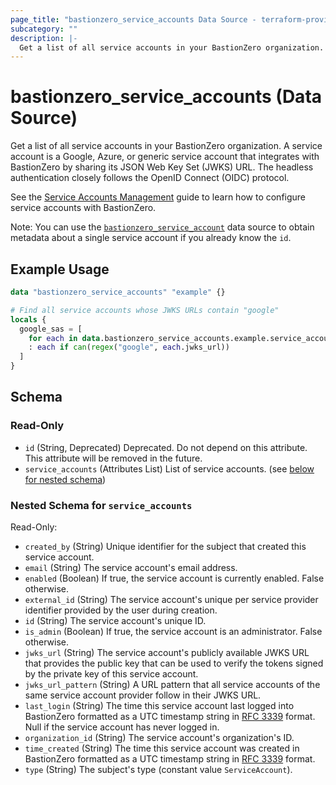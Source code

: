 ```yaml
---
page_title: "bastionzero_service_accounts Data Source - terraform-provider-bastionzero"
subcategory: ""
description: |-
  Get a list of all service accounts in your BastionZero organization. A service account is a Google, Azure, or generic service account that integrates with BastionZero by sharing its JSON Web Key Set (JWKS) URL. The headless authentication closely follows the OpenID Connect (OIDC) protocol.
---
```


# bastionzero_service_accounts (Data Source)

Get a list of all service accounts in your BastionZero organization. A service account is a Google, Azure, or generic service account that integrates with BastionZero by sharing its JSON Web Key Set (JWKS) URL. The headless authentication closely follows the OpenID Connect (OIDC) protocol.

See the [Service Accounts
Management](https://docs.bastionzero.com/docs/admin-guide/authentication/service-accounts-management)
guide to learn how to configure service accounts with BastionZero.

Note: You can use the [`bastionzero_service_account`](service_account) data
source to obtain metadata about a single service account if you already know the `id`.

## Example Usage

```terraform
data "bastionzero_service_accounts" "example" {}

# Find all service accounts whose JWKS URLs contain "google"
locals {
  google_sas = [
    for each in data.bastionzero_service_accounts.example.service_accounts
    : each if can(regex("google", each.jwks_url))
  ]
}
```

<!-- schema generated by tfplugindocs -->
## Schema

### Read-Only

- `id` (String, Deprecated) Deprecated. Do not depend on this attribute. This attribute will be removed in the future.
- `service_accounts` (Attributes List) List of service accounts. (see [below for nested schema](#nestedatt--service_accounts))

<a id="nestedatt--service_accounts"></a>
### Nested Schema for `service_accounts`

Read-Only:

- `created_by` (String) Unique identifier for the subject that created this service account.
- `email` (String) The service account's email address.
- `enabled` (Boolean) If true, the service account is currently enabled. False otherwise.
- `external_id` (String) The service account's unique per service provider identifier provided by the user during creation.
- `id` (String) The service account's unique ID.
- `is_admin` (Boolean) If true, the service account is an administrator. False otherwise.
- `jwks_url` (String) The service account's publicly available JWKS URL that provides the public key that can be used to verify the tokens signed by the private key of this service account.
- `jwks_url_pattern` (String) A URL pattern that all service accounts of the same service account provider follow in their JWKS URL.
- `last_login` (String) The time this service account last logged into BastionZero formatted as a UTC timestamp string in [RFC 3339](https://datatracker.ietf.org/doc/html/rfc3339) format. Null if the service account has never logged in.
- `organization_id` (String) The service account's organization's ID.
- `time_created` (String) The time this service account was created in BastionZero formatted as a UTC timestamp string in [RFC 3339](https://datatracker.ietf.org/doc/html/rfc3339) format.
- `type` (String) The subject's type (constant value `ServiceAccount`).